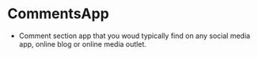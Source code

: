 # CommentsApp

* Comment section app that you woud typically find on any social media app, online blog or online media outlet.
